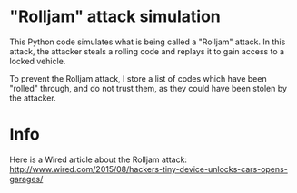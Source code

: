 # "Rolljam" attack simulation

This Python code simulates what is being called a "Rolljam" attack. In this attack, the attacker steals a rolling code and replays it to gain access to a locked vehicle.

To prevent the Rolljam attack, I store a list of codes which have been "rolled" through, and do not trust them, as they could have been stolen by the attacker.

# Info

Here is a Wired article about the Rolljam attack: http://www.wired.com/2015/08/hackers-tiny-device-unlocks-cars-opens-garages/
